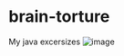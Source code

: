 # brain-torture
My java excersizes
![image](https://user-images.githubusercontent.com/31238875/187071279-a28799d6-0e0a-4785-92fb-01a30a9bd401.png)
